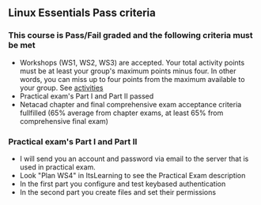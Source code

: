 ## Linux Essentials Pass criteria

### This course is Pass/Fail graded and the following criteria must be met
* Workshops (WS1, WS2, WS3) are accepted. Your total activity points must be at least your group's maximum points minus four. In other words, you can miss up to four points from the maximum available to your group. See [activities](exercises.md)
* Practical exam's Part I and Part II passed
* Netacad chapter and final comprehensive exam acceptance criteria fullfilled (65% average from chapter exams, at least 65% from comprehensive final exam)
  

### Practical exam's Part I and Part II
* I will send you an account and password via email to the server that is used in practical exam.
* Look "Plan WS4" in ItsLearning to see the Practical Exam description
* In the first part you configure and test keybased authentication
* In the second part you create files and set their permissions

